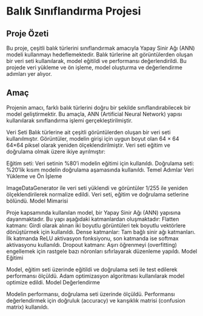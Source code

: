 # Balık Sınıflandırma Projesi
## Proje Özeti
Bu proje, çeşitli balık türlerini sınıflandırmak amacıyla Yapay Sinir Ağı (ANN) modeli kullanmayı hedeflemektedir. Balık türlerine ait görüntülerden oluşan bir veri seti kullanılarak, model eğitildi ve performansı değerlendirildi. Bu projede veri yükleme ve ön işleme, model oluşturma ve değerlendirme adımları yer alıyor.

## Amaç
Projenin amacı, farklı balık türlerini doğru bir şekilde sınıflandırabilecek bir model geliştirmektir. Bu amaçla, ANN (Artificial Neural Network) yapısı kullanılarak sınıflandırma işlemi gerçekleştirilmiştir.

Veri Seti
Balık türlerine ait çeşitli görüntülerden oluşan bir veri seti kullanılmıştır. Görüntüler, modelin girişi için uygun boyut olan 
64
×
64
64×64 piksel olarak yeniden ölçeklendirilmiştir. Veri seti eğitim ve doğrulama olmak üzere ikiye ayrılmıştır:

Eğitim seti: Veri setinin %80’i modelin eğitimi için kullanıldı.
Doğrulama seti: %20’lik kısım modelin doğrulama aşamasında kullanıldı.
Temel Adımlar
Veri Yükleme ve Ön İşleme

ImageDataGenerator ile veri seti yüklendi ve görüntüler 1/255 ile yeniden ölçeklendirilerek normalize edildi.
Veri seti, eğitim ve doğrulama setlerine bölündü.
Model Mimarisi

Proje kapsamında kullanılan model, bir Yapay Sinir Ağı (ANN) yapısına dayanmaktadır. Bu yapı aşağıdaki katmanlardan oluşmaktadır:
Flatten katmanı: Girdi olarak alınan iki boyutlu görüntüleri tek boyutlu vektörlere dönüştürmek için kullanıldı.
Dense katmanlar: Tam bağlı sinir ağı katmanları. İlk katmanda ReLU aktivasyon fonksiyonu, son katmanda ise softmax aktivasyonu kullanıldı.
Dropout katmanı: Aşırı öğrenmeyi (overfitting) engellemek için rastgele bazı nöronları sıfırlayarak düzenleme yapıldı.
Model Eğitimi

Model, eğitim seti üzerinde eğitildi ve doğrulama seti ile test edilerek performansı ölçüldü.
Adam optimizasyon algoritması kullanılarak model optimize edildi.
Model Değerlendirme

Modelin performansı, doğrulama seti üzerinde ölçüldü. Performansı değerlendirmek için doğruluk (accuracy) ve karışıklık matrisi (confusion matrix) kullanıldı.
